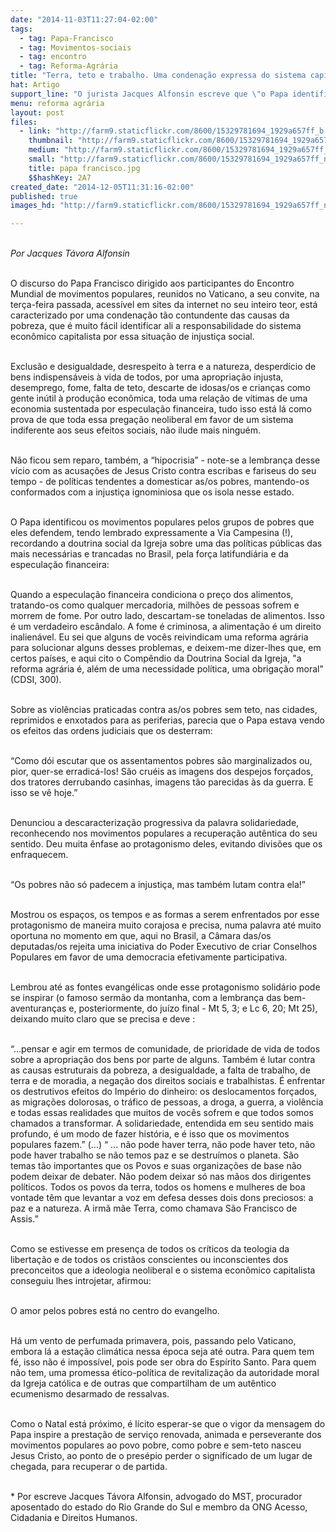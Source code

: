 ```yaml
---
date: "2014-11-03T11:27:04-02:00"
tags:
  - tag: Papa-Francisco
  - tag: Movimentos-sociais
  - tag: encontro
  - tag: Reforma-Agrária
title: "Terra, teto e trabalho. Uma condenação expressa do sistema capitalista"
hat: Artigo
support_line: "O jurista Jacques Alfonsin escreve que \"o Papa identificou os movimentos populares pelos grupos de pobres que eles defendem, recordando a doutrina social da Igreja sobre uma das políticas públicas das mais necessárias e trancadas no Brasil\"."
menu: reforma agrária
layout: post
files:
  - link: "http://farm9.staticflickr.com/8600/15329781694_1929a657ff_b.jpg"
    thumbnail: "http://farm9.staticflickr.com/8600/15329781694_1929a657ff_t.jpg"
    medium: "http://farm9.staticflickr.com/8600/15329781694_1929a657ff_z.jpg"
    small: "http://farm9.staticflickr.com/8600/15329781694_1929a657ff_n.jpg"
    title: papa francisco.jpg
    $$hashKey: 2A7
created_date: "2014-12-05T11:31:16-02:00"
published: true
images_hd: "http://farm9.staticflickr.com/8600/15329781694_1929a657ff_n.jpg"

---
```

<p><br />
<em>Por Jacques T&aacute;vora Alfonsin</em></p>

<p><br />
O discurso do Papa Francisco dirigido aos participantes do Encontro Mundial de movimentos populares, reunidos no Vaticano, a seu convite, na ter&ccedil;a-feira passada, acess&iacute;vel em sites da internet no seu inteiro teor, est&aacute; caracterizado por uma condena&ccedil;&atilde;o t&atilde;o contundente das causas da pobreza, que &eacute; muito f&aacute;cil identificar ali a responsabilidade do sistema econ&ocirc;mico capitalista por essa situa&ccedil;&atilde;o de injusti&ccedil;a social.</p>

<p><br />
Exclus&atilde;o e desigualdade, desrespeito &agrave; terra e a natureza, desperd&iacute;cio de bens indispens&aacute;veis &agrave; vida de todos, por uma apropria&ccedil;&atilde;o injusta, desemprego, fome, falta de teto, descarte de idosas/os e crian&ccedil;as como gente in&uacute;til &agrave; produ&ccedil;&atilde;o econ&ocirc;mica, toda uma rela&ccedil;&atilde;o de v&iacute;timas de uma economia sustentada por especula&ccedil;&atilde;o financeira, tudo isso est&aacute; l&aacute; como prova de que toda essa prega&ccedil;&atilde;o neoliberal em favor de um sistema indiferente aos seus efeitos sociais, n&atilde;o ilude mais ningu&eacute;m.</p>

<p><br />
N&atilde;o ficou sem reparo, tamb&eacute;m, a &ldquo;hipocrisia&rdquo; - note-se a lembran&ccedil;a desse v&iacute;cio com as acusa&ccedil;&otilde;es de Jesus Cristo contra escribas e fariseus do seu tempo - de pol&iacute;ticas tendentes a domesticar as/os pobres, mantendo-os conformados com a injusti&ccedil;a ignominiosa que os isola nesse estado.</p>

<p><br />
O Papa identificou os movimentos populares pelos grupos de pobres que eles defendem, tendo lembrado expressamente a Via Campesina (!), recordando a doutrina social da Igreja sobre uma das pol&iacute;ticas p&uacute;blicas das mais necess&aacute;rias e trancadas no Brasil, pela for&ccedil;a latifundi&aacute;ria e da especula&ccedil;&atilde;o financeira:</p>

<p><br />
Quando a especula&ccedil;&atilde;o financeira condiciona o pre&ccedil;o dos alimentos, tratando-os como qualquer mercadoria, milh&otilde;es de pessoas sofrem e morrem de fome. Por outro lado, descartam-se toneladas de alimentos. Isso &eacute; um verdadeiro esc&acirc;ndalo. A fome &eacute; criminosa, a alimenta&ccedil;&atilde;o &eacute; um direito inalien&aacute;vel. Eu sei que alguns de voc&ecirc;s reivindicam uma reforma agr&aacute;ria para solucionar alguns desses problemas, e deixem-me dizer-lhes que, em certos pa&iacute;ses, e aqui cito o Comp&ecirc;ndio da Doutrina Social da Igreja, &quot;a reforma agr&aacute;ria &eacute;, al&eacute;m de uma necessidade pol&iacute;tica, uma obriga&ccedil;&atilde;o moral&quot; (CDSI, 300).</p>

<p><br />
Sobre as viol&ecirc;ncias praticadas contra as/os pobres sem teto, nas cidades, reprimidos e enxotados para as periferias, parecia que o Papa estava vendo os efeitos das ordens judiciais que os desterram:</p>

<p><br />
&ldquo;Como d&oacute;i escutar que os assentamentos pobres s&atilde;o marginalizados ou, pior, quer-se erradic&aacute;-los! S&atilde;o cru&eacute;is as imagens dos despejos for&ccedil;ados, dos tratores derrubando casinhas, imagens t&atilde;o parecidas &agrave;s da guerra. E isso se v&ecirc; hoje.&rdquo;</p>

<p><br />
Denunciou a descaracteriza&ccedil;&atilde;o progressiva da palavra solidariedade, reconhecendo nos movimentos populares a recupera&ccedil;&atilde;o aut&ecirc;ntica do seu sentido. Deu muita &ecirc;nfase ao protagonismo deles, evitando divis&otilde;es que os enfraquecem.</p>

<p><br />
&ldquo;Os pobres n&atilde;o s&oacute; padecem a injusti&ccedil;a, mas tamb&eacute;m lutam contra ela!&rdquo;</p>

<p><br />
Mostrou os espa&ccedil;os, os tempos e as formas a serem enfrentados por esse protagonismo de maneira muito corajosa e precisa, numa palavra at&eacute; muito oportuna no momento em que, aqui no Brasil, a C&acirc;mara das/os deputadas/os rejeita uma iniciativa do Poder Executivo de criar Conselhos Populares em favor de uma democracia efetivamente participativa.</p>

<p><br />
Lembrou at&eacute; as fontes evang&eacute;licas onde esse protagonismo solid&aacute;rio pode se inspirar (o famoso serm&atilde;o da montanha, com a lembran&ccedil;a das bem-aventuran&ccedil;as e, posteriormente, do ju&iacute;zo final - Mt 5, 3; e Lc 6, 20; Mt 25), deixando muito claro que se precisa e deve :</p>

<p><br />
&ldquo;...pensar e agir em termos de comunidade, de prioridade de vida de todos sobre a apropria&ccedil;&atilde;o dos bens por parte de alguns. Tamb&eacute;m &eacute; lutar contra as causas estruturais da pobreza, a desigualdade, a falta de trabalho, de terra e de moradia, a nega&ccedil;&atilde;o dos direitos sociais e trabalhistas. &Eacute; enfrentar os destrutivos efeitos do Imp&eacute;rio do dinheiro: os deslocamentos for&ccedil;ados, as migra&ccedil;&otilde;es dolorosas, o tr&aacute;fico de pessoas, a droga, a guerra, a viol&ecirc;ncia e todas essas realidades que muitos de voc&ecirc;s sofrem e que todos somos chamados a transformar. A solidariedade, entendida em seu sentido mais profundo, &eacute; um modo de fazer hist&oacute;ria, e &eacute; isso que os movimentos populares fazem.&rdquo; (...) &ldquo; ... n&atilde;o pode haver terra, n&atilde;o pode haver teto, n&atilde;o pode haver trabalho se n&atilde;o temos paz e se destru&iacute;mos o planeta. S&atilde;o temas t&atilde;o importantes que os Povos e suas organiza&ccedil;&otilde;es de base n&atilde;o podem deixar de debater. N&atilde;o podem deixar s&oacute; nas m&atilde;os dos dirigentes pol&iacute;ticos. Todos os povos da terra, todos os homens e mulheres de boa vontade t&ecirc;m que levantar a voz em defesa desses dois dons preciosos: a paz e a natureza. A irm&atilde; m&atilde;e Terra, como chamava S&atilde;o Francisco de Assis.&rdquo;</p>

<p><br />
Como se estivesse em presen&ccedil;a de todos os cr&iacute;ticos da teologia da liberta&ccedil;&atilde;o e de todos os crist&atilde;os conscientes ou inconscientes dos preconceitos que a ideologia neoliberal e o sistema econ&ocirc;mico capitalista conseguiu lhes introjetar, afirmou:</p>

<p><br />
O amor pelos pobres est&aacute; no centro do evangelho.</p>

<p><br />
H&aacute; um vento de perfumada primavera, pois, passando pelo Vaticano, embora l&aacute; a esta&ccedil;&atilde;o clim&aacute;tica nessa &eacute;poca seja at&eacute; outra. Para quem tem f&eacute;, isso n&atilde;o &eacute; imposs&iacute;vel, pois pode ser obra do Esp&iacute;rito Santo. Para quem n&atilde;o tem, uma promessa &eacute;tico-pol&iacute;tica de revitaliza&ccedil;&atilde;o da autoridade moral da Igreja cat&oacute;lica e de outras que compartilham de um aut&ecirc;ntico ecumenismo desarmado de ressalvas.</p>

<p><br />
Como o Natal est&aacute; pr&oacute;ximo, &eacute; l&iacute;cito esperar-se que o vigor da mensagem do Papa inspire a presta&ccedil;&atilde;o de servi&ccedil;o renovada, animada e perseverante dos movimentos populares ao povo pobre, como pobre e sem-teto nasceu Jesus Cristo, ao ponto de o pres&eacute;pio perder o significado de um lugar de chegada, para recuperar o de partida.</p>

<p><br />
* Por escreve Jacques T&aacute;vora Alfonsin, advogado do MST, procurador aposentado do estado do Rio Grande do Sul e membro da ONG Acesso, Cidadania e Direitos Humanos.</p>
